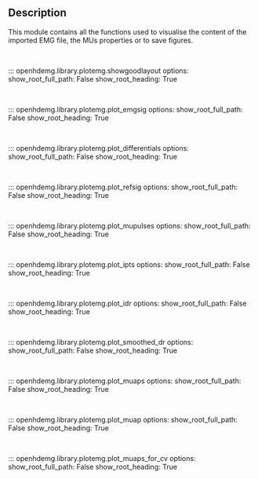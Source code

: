 Description
-----------
This module contains all the functions used to visualise the content of the imported EMG file, the MUs properties or to save figures.

<br/>

::: openhdemg.library.plotemg.showgoodlayout
    options:
        show_root_full_path: False
        show_root_heading: True

<br/>

::: openhdemg.library.plotemg.plot_emgsig
    options:
        show_root_full_path: False
        show_root_heading: True

<br/>

::: openhdemg.library.plotemg.plot_differentials
    options:
        show_root_full_path: False
        show_root_heading: True

<br/>

::: openhdemg.library.plotemg.plot_refsig
    options:
        show_root_full_path: False
        show_root_heading: True

<br/>

::: openhdemg.library.plotemg.plot_mupulses
    options:
        show_root_full_path: False
        show_root_heading: True

<br/>

::: openhdemg.library.plotemg.plot_ipts
    options:
        show_root_full_path: False
        show_root_heading: True

<br/>

::: openhdemg.library.plotemg.plot_idr
    options:
        show_root_full_path: False
        show_root_heading: True

<br/>

::: openhdemg.library.plotemg.plot_smoothed_dr
    options:
        show_root_full_path: False
        show_root_heading: True

<br/>

::: openhdemg.library.plotemg.plot_muaps
    options:
        show_root_full_path: False
        show_root_heading: True

<br/>

::: openhdemg.library.plotemg.plot_muap
    options:
        show_root_full_path: False
        show_root_heading: True

<br/>

::: openhdemg.library.plotemg.plot_muaps_for_cv
    options:
        show_root_full_path: False
        show_root_heading: True

<br/>
